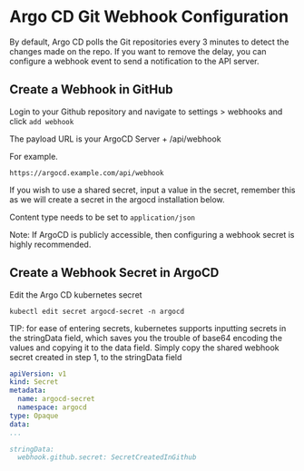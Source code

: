 # Argo CD Git Webhook Configuration
By default, Argo CD polls the Git repositories every 3 minutes to detect the changes made on the repo. If you want to remove the delay, you can configure a webhook event to send a notification to the API server.
## Create a Webhook in GitHub
Login to your Github repository and navigate to settings > webhooks and click ```add webhook```

The payload URL is your ArgoCD Server + /api/webhook

For example.

```https://argocd.example.com/api/webhook```

If you wish to use a shared secret, input a value in the secret, remember this as we will create a secret in the argocd installation below.

Content type needs to be set to ```application/json```

Note: If ArgoCD is publicly accessible, then configuring a webhook secret is highly recommended.

## Create a Webhook Secret in ArgoCD
Edit the Argo CD kubernetes secret
``` shell title="Run from shell prompt" linenums="1"
kubectl edit secret argocd-secret -n argocd
```
TIP: for ease of entering secrets, kubernetes supports inputting secrets in the stringData field, which saves you the trouble of base64 encoding the values and copying it to the data field. Simply copy the shared webhook secret created in step 1, to the stringData field
``` yaml title="Edit secrets and apply" linenums="1"
apiVersion: v1
kind: Secret
metadata:
  name: argocd-secret
  namespace: argocd
type: Opaque
data:
...

stringData:
  webhook.github.secret: SecretCreatedInGithub
```

